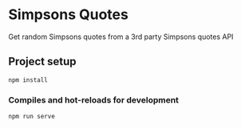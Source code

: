 # Simpsons Quotes
Get random Simpsons quotes from a 3rd party Simpsons quotes API

## Project setup
```
npm install
```

### Compiles and hot-reloads for development
```
npm run serve
```
